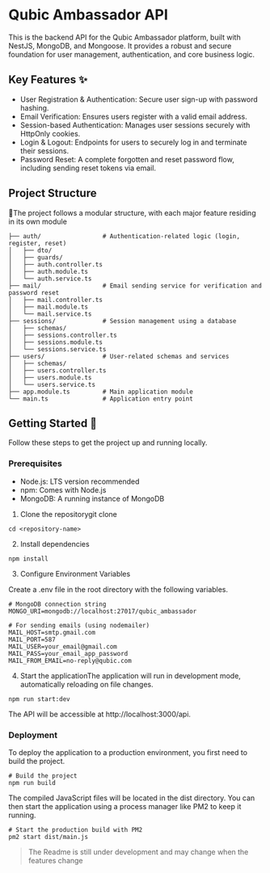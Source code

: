 # Qubic Ambassador API

This is the backend API for the Qubic Ambassador platform, built with NestJS, MongoDB, and Mongoose. It provides a robust and secure foundation for user management, authentication, and core business logic.

## Key Features ✨

- User Registration & Authentication: Secure user sign-up with password hashing.
- Email Verification: Ensures users register with a valid email address.
- Session-based Authentication: Manages user sessions securely with HttpOnly cookies.
- Login & Logout: Endpoints for users to securely log in and terminate their sessions.
- Password Reset: A complete forgotten and reset password flow, including sending reset tokens via email.

## Project Structure

 📁The project follows a modular structure, with each major feature residing in its own module
 
```./src
├── auth/                 # Authentication-related logic (login, register, reset)
│   ├── dto/
│   ├── guards/
│   ├── auth.controller.ts
│   ├── auth.module.ts
│   └── auth.service.ts
├── mail/                 # Email sending service for verification and password reset
│   ├── mail.controller.ts
│   ├── mail.module.ts
│   └── mail.service.ts
├── sessions/             # Session management using a database
│   ├── schemas/
│   ├── sessions.controller.ts
│   ├── sessions.module.ts
│   └── sessions.service.ts
├── users/                # User-related schemas and services
│   ├── schemas/
│   ├── users.controller.ts
│   ├── users.module.ts
│   └── users.service.ts
├── app.module.ts         # Main application module
└── main.ts               # Application entry point
```

## Getting Started 🚀

Follow these steps to get the project up and running locally.

### Prerequisites
- Node.js: LTS version recommended
- npm: Comes with Node.js
- MongoDB: A running instance of MongoDB

1. Clone the repositorygit clone <repository-url>

```cd <repository-name>```

2. Install dependencies

```npm install```

3. Configure Environment Variables

Create a .env file in the root directory with the following variables.

```
# MongoDB connection string
MONGO_URI=mongodb://localhost:27017/qubic_ambassador

# For sending emails (using nodemailer)
MAIL_HOST=smtp.gmail.com
MAIL_PORT=587
MAIL_USER=your_email@gmail.com
MAIL_PASS=your_email_app_password
MAIL_FROM_EMAIL=no-reply@qubic.com
```
4. Start the applicationThe application will run in development mode, automatically reloading on file changes.

```npm run start:dev```

The API will be accessible at http://localhost:3000/api.

### Deployment

To deploy the application to a production environment, you first need to build the project.

```
# Build the project
npm run build
```
The compiled JavaScript files will be located in the dist directory. You can then start the application using a process manager like PM2 to keep it running.

```
# Start the production build with PM2
pm2 start dist/main.js
```


> The Readme is still under development and may change when the features change
